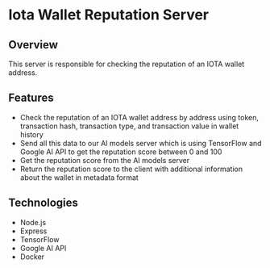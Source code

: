 # Iota Wallet Reputation Server

## Overview

This server is responsible for checking the reputation of an IOTA wallet address.

## Features

- Check the reputation of an IOTA wallet address by address using token, transaction hash, transaction type, and transaction value in wallet history
- Send all this data to our AI models server which is using TensorFlow and Google AI API to get the reputation score between 0 and 100
- Get the reputation score from the AI models server
- Return the reputation score to the client with additional information about the wallet in metadata format

## Technologies

- Node.js
- Express
- TensorFlow
- Google AI API
- Docker
